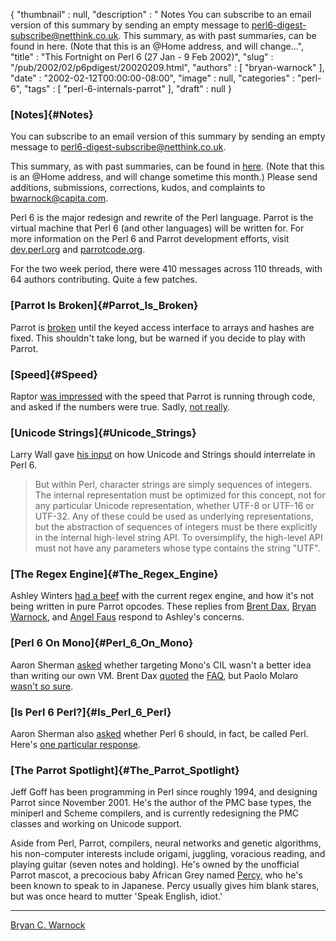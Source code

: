 {
   "thumbnail" : null,
   "description" : " Notes You can subscribe to an email version of this summary by sending an empty message to perl6-digest-subscribe@netthink.co.uk. This summary, as with past summaries, can be found in here. (Note that this is an @Home address, and will change...",
   "title" : "This Fortnight on Perl 6 (27 Jan - 9 Feb 2002)",
   "slug" : "/pub/2002/02/p6pdigest/20020209.html",
   "authors" : [
      "bryan-warnock"
   ],
   "date" : "2002-02-12T00:00:00-08:00",
   "image" : null,
   "categories" : "perl-6",
   "tags" : [
      "perl-6-internals-parrot"
   ],
   "draft" : null
}





### [Notes]{#Notes}

You can subscribe to an email version of this summary by sending an
empty message to <perl6-digest-subscribe@netthink.co.uk>.

This summary, as with past summaries, can be found in
[here](http://members.home.com/bcwarno/Perl6/digests/). (Note that this
is an @Home address, and will change sometime this month.) Please send
additions, submissions, corrections, kudos, and complaints to
<bwarnock@capita.com>.

Perl 6 is the major redesign and rewrite of the Perl language. Parrot is
the virtual machine that Perl 6 (and other languages) will be written
for. For more information on the Perl 6 and Parrot development efforts,
visit [dev.perl.org](http://dev.perl.org/perl6/) and
[parrotcode.org](http://www.parrotcode.org/).

For the two week period, there were 410 messages across 110 threads,
with 64 authors contributing. Quite a few patches.

### [Parrot Is Broken]{#Parrot_Is_Broken}

Parrot is
[broken](http://archive.develooper.com/perl6-internals@perl.org/msg08358.html)
until the keyed access interface to arrays and hashes are fixed. This
shouldn't take long, but be warned if you decide to play with Parrot.

### [Speed]{#Speed}

Raptor [was
impressed](http://archive.develooper.com/perl6-internals@perl.org/msg08274.html)
with the speed that Parrot is running through code, and asked if the
numbers were true. Sadly, [not
really](http://archive.develooper.com/perl6-internals@perl.org/msg08285.html).

### [Unicode Strings]{#Unicode_Strings}

Larry Wall gave [his
input](http://archive.develooper.com/perl6-internals@perl.org/msg08156.html)
on how Unicode and Strings should interrelate in Perl 6.

> But within Perl, character strings are simply sequences of integers.
> The internal representation must be optimized for this concept, not
> for any particular Unicode representation, whether UTF-8 or UTF-16 or
> UTF-32. Any of these could be used as underlying representations, but
> the abstraction of sequences of integers must be there explicitly in
> the internal high-level string API. To oversimplify, the high-level
> API must not have any parameters whose type contains the string "UTF".

### [The Regex Engine]{#The_Regex_Engine}

Ashley Winters [had a
beef](http://archive.develooper.com/perl6-internals@perl.org/msg08143.html)
with the current regex engine, and how it's not being written in pure
Parrot opcodes. These replies from [Brent
Dax](http://archive.develooper.com/perl6-internals@perl.org/msg08147.html),
[Bryan
Warnock](http://archive.develooper.com/perl6-internals@perl.org/msg08179.html),
and [Angel
Faus](http://archive.develooper.com/perl6-internals@perl.org/msg08146.html)
respond to Ashley's concerns.

### [Perl 6 On Mono]{#Perl_6_On_Mono}

Aaron Sherman
[asked](http://archive.develooper.com/perl6-language@perl.org/msg09130.html)
whether targeting Mono's CIL wasn't a better idea than writing our own
VM. Brent Dax
[quoted](http://archive.develooper.com/perl6-language@perl.org/msg09131.html)
the [FAQ](http://www.parrotcode.org/faq/), but Paolo Molaro [wasn't so
sure](http://archive.develooper.com/perl6-language@perl.org/msg09134.html).

### [Is Perl 6 Perl?]{#Is_Perl_6_Perl}

Aaron Sherman also
[asked](http://archive.develooper.com/perl6-language@perl.org/msg09089.html)
whether Perl 6 should, in fact, be called Perl. Here's [one particular
response](http://archive.develooper.com/perl6-language@perl.org/msg09112.html).

### [The Parrot Spotlight]{#The_Parrot_Spotlight}

Jeff Goff has been programming in Perl since roughly 1994, and designing
Parrot since November 2001. He's the author of the PMC base types, the
miniperl and Scheme compilers, and is currently redesigning the PMC
classes and working on Unicode support.

Aside from Perl, Parrot, compilers, neural networks and genetic
algorithms, his non-computer interests include origami, juggling,
voracious reading, and playing guitar (seven notes and holding). He's
owned by the unofficial Parrot mascot, a precocious baby African Grey
named [Percy](http://members.home.net/bcwarno/Perl6/percy.jpg), who he's
been known to speak to in Japanese. Percy usually gives him blank
stares, but was once heard to mutter 'Speak English, idiot.'

------------------------------------------------------------------------

[Bryan C. Warnock](http://members.home.com/bcwarno/Perl6/)


